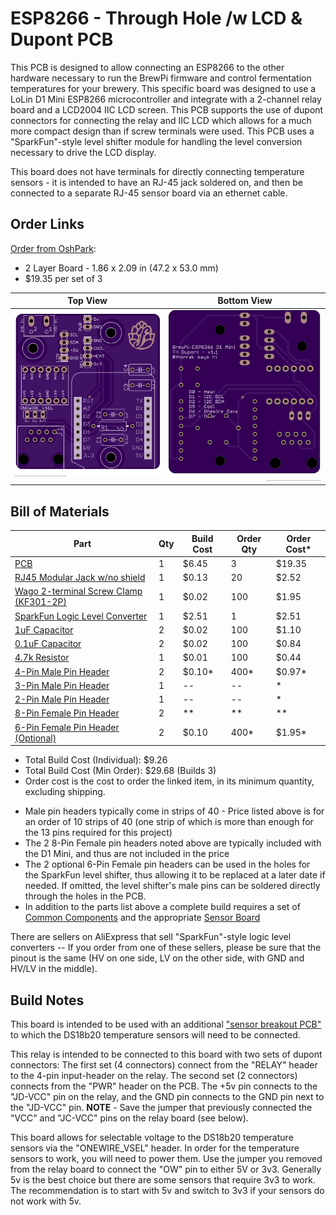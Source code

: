 ESP8266 - Through Hole /w LCD & Dupont PCB
==========================================

This PCB is designed to allow connecting an ESP8266 to the other hardware necessary to run the BrewPi firmware and control fermentation temperatures for your brewery. This specific board was designed to use a LoLin D1 Mini ESP8266 microcontroller and integrate with a 2-channel relay board and a LCD2004 IIC LCD screen. This PCB supports the use of dupont connectors for connecting the relay and IIC LCD which allows for a much more compact design than if screw terminals were used. This PCB uses a "SparkFun"-style level shifter module for handling the level conversion necessary to drive the LCD display.

This board does not have terminals for directly connecting temperature sensors - it is intended to have an RJ-45 jack soldered on, and then be connected to a separate RJ-45 sensor board via an ethernet cable. 


Order Links
-----------

[Order from OshPark](https://oshpark.com/shared_projects/UGNmCb2S):

- 2 Layer Board - 1.86 x 2.09 in (47.2 x 53.0 mm)
- $19.35 per set of 3

| Top View          | Bottom View          |
| ----------------- |:--------------------:|
| ![Board Top][top] | ![Board Bottom][bot] |

[top]: imgs/LCD%20TH%20Dupont%20Top.png "Board Top"
[bot]: imgs/LCD%20TH%20Dupont%20Bottom.png "Board Bottom"


Bill of Materials
------------------------------

| Part                                                         | Qty  | Build Cost | Order Qty | Order Cost* |
| ------------------------------------------------------------ | ---- | ---------- | --------- | ----------- |
| [PCB](https://oshpark.com/shared_projects/UGNmCb2S)          | 1    | $6.45      | 3         | $19.35      |
| [RJ45 Modular Jack w/no shield](https://www.aliexpress.com/item/32736146888.html) | 1    | $0.13      | 20        | $2.52       |
| [Wago 2-terminal Screw Clamp (KF301-2P)](https://www.aliexpress.com/item/32700056337.html) | 1    | $0.02      | 100       | $1.95       |
| [SparkFun Logic Level Converter](https://www.sparkfun.com/products/12009) | 1    | $2.51      | 1         | $2.51       |
| [1uF Capacitor](https://www.aliexpress.com/item/4000395699194.html) | 2    | $0.02      | 100       | $1.10       |
| [0.1uF Capacitor](https://www.aliexpress.com/item/4000395699194.html) | 2    | $0.02      | 100       | $0.84       |
| [4.7k Resistor](https://www.aliexpress.com/item/33025939683.html) | 1    | $0.01      | 100       | $0.44       |
| [4-Pin Male Pin Header](https://www.aliexpress.com/item/32993182990.html) | 2    | $0.10*     | 400*      | $0.97*      |
| [3-Pin Male Pin Header](https://www.aliexpress.com/item/32993182990.html) | 1    | --         | --        | *           |
| [2-Pin Male Pin Header](https://www.aliexpress.com/item/32993182990.html) | 1    | --         | --        | *           |
| [8-Pin Female Pin Header](https://www.aliexpress.com/item/32993182990.html) | 2    | **         | **        | **          |
| [6-Pin Female Pin Header (Optional)](https://www.aliexpress.com/item/32993182990.html) | 2    | $0.10      | 400*      | $1.95*      |

* Total Build Cost (Individual): $9.26
* Total Build Cost (Min Order): $29.68 (Builds 3)
* Order cost is the cost to order the linked item, in its minimum quantity, excluding shipping.

- Male pin headers typically come in strips of 40 - Price listed above is for an order of 10 strips of 40 (one strip of which is more than enough for the 13 pins required for this project)
- The 2 8-Pin Female pin headers noted above are typically included with the D1 Mini, and thus are not included in the price
- The 2 optional 6-Pin Female pin headers can be used in the holes for the SparkFun level shifter, thus allowing it to be replaced at a later date if needed. If omitted, the level shifter's male pins can be soldered directly through the holes in the PCB.
- In addition to the parts list above a complete build requires a set of [Common Components](Common%20Components.md) and the appropriate [Sensor Board](../BrewPi%20Sensor%20Boards/README.md)

There are sellers on AliExpress that sell "SparkFun"-style logic level converters -- If you order from one of these sellers, please be sure that the pinout is the same (HV on one side, LV on the other side, with GND and HV/LV in the middle).




Build Notes
-----------

This board is intended to be used with an additional ["sensor breakout PCB"](../BrewPi%20Sensor%20Boards/README.md) to which the DS18b20 temperature sensors will need to be connected. 

This relay is intended to be connected to this board with two sets of dupont connectors: The first set (4 connectors) connect from the "RELAY" header to the 4-pin input-header on the relay. The second set (2 connectors) connects from the "PWR" header on the PCB. The +5v pin connects to the "JD-VCC" pin on the relay, and the GND pin connects to the GND pin next to the "JD-VCC" pin. **NOTE** - Save the jumper that previously connected the "VCC" and "JC-VCC" pins on the relay board (see below).

This board allows for selectable voltage to the DS18b20 temperature sensors via the "ONEWIRE_VSEL" header. In order for the temperature sensors to work, you will need to power them. Use the jumper you removed from the relay board to connect the "OW" pin to either 5V or 3v3. Generally 5v is the best choice but there are some sensors that require 3v3 to work. The recommendation is to start with 5v and switch to 3v3 if your sensors do not work with 5v.